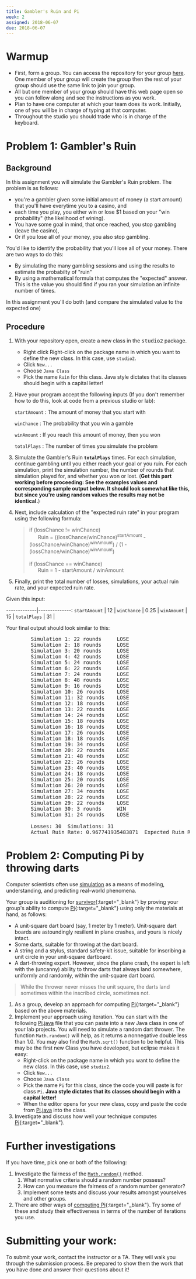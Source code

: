 ```yaml
---
title: Gambler's Ruin and Pi
week: 2
assigned: 2018-06-07
due: 2018-06-07
---
```



# Warmup

* First, form a group. You can access the repository for your group <a href="https://classroom.github.com/g/J6cYsawt" target="_blank">here</a>. One member of your group will create the group then the rest of your group should use the same link to join your group.
* All but one member of your group should have this web page open so you can follow along and see the instructions as you work.
* Plan to have one computer at which your team does its work. Initially, one of you will be in charge of typing at that computer.
* Throughout the studio you should trade who is in charge of the keyboard.

# Problem 1: Gambler\'s Ruin

## Background
In this assignment you will simulate the Gambler\'s Ruin problem. The problem is as follows: 
* you're a gambler given some initial amount of money (a start amount) that you'll have everytime you to a casino, and 
* each time you play, you either win or lose $1 based on your "win probability" (the likelihood of wining). 
* You have some goal in mind, that once reached, you stop gambling (leave the casino), 
* Or if you lose all of your money, you also stop gambling. 

You'd like to identify the probability that you'll lose all of your money.  There are two ways to do this: 
* By simulating the many gambling sessions and using the results to estimate the probabilty of "ruin"
* By using a mathematical formula that computes the "expected" answer.  This is the value you should find if you ran your simulation an infinite number of times.

In this assignment you'll do both (and compare the simulated value to the expected one)

## Procedure

1. With your repository open, create a new class in the <KBD>studio2</KBD> package.
	* Right click Right-click on the package name in which you want to define the new class. In this case, use `studio2`.
	* Click `New...`
	* Choose `Java Class`
	* Pick the name `Ruin` for this class. Java style dictates that its classes should begin with a capital letter!
	
2. Have your program accept the following inputs (If you don\'t remember how to do this, look at code from a previous studio or lab):
	
	`startAmount`
	: The amount of money that you start with
	
	`winChance`
	: The probability that you win a gamble
	
	`winAmount`
	: If you reach this amount of money, then you won
	
	`totalPlays`
	: The number of times you simulate the problem

4. Simulate the Gambler\'s Ruin **`totalPlays`** times. For each simulation, continue gambling until you 
	either reach your goal or you ruin. For each simulation, print the simulation number, the number of rounds that 
	simulation played for, and whether you won or lost.  (**Get this part working before proceeding:  See the examples values and corresponding sample output below. It should look somewhat like this, but since you're using random values the results may not be identical.**)

3. Next, include calculation of the "expected ruin rate" in your program using the following formula:

	> if (lossChance != winChance)<br>
	> &nbsp;&nbsp;&nbsp;&nbsp;&nbsp;&nbsp;Ruin = ((lossChance/winChance)<sup>startAmount</sup> - (lossChance/winChance)<sup>winAmount</sup>) / (1 - (lossChance/winChance)<sup>winAmount</sup>)
	> <br><br>
	> if (lossChance == winChance)<br>
	> &nbsp;&nbsp;&nbsp;&nbsp;&nbsp;&nbsp;Ruin = 1 - startAmount / winAmount
4. Finally, print the total number of losses, simulations, your actual ruin rate, and your 
	expected ruin rate.

Given this input:

-------------|--------------:
`startAmount` | 12 |
`winChance`  | 0.25 |
`winAmount` | 15 |
`totalPlays` | 31 |


Your final output should look similar to this:

<pre>
		Simulation 1: 22 rounds  	LOSE
		Simulation 2: 18 rounds  	LOSE
		Simulation 3: 20 rounds  	LOSE
		Simulation 4: 42 rounds  	LOSE
		Simulation 5: 24 rounds  	LOSE
		Simulation 6: 22 rounds  	LOSE
		Simulation 7: 24 rounds  	LOSE
		Simulation 8: 48 rounds  	LOSE
		Simulation 9: 16 rounds  	LOSE
		Simulation 10: 26 rounds  	LOSE
		Simulation 11: 32 rounds  	LOSE
		Simulation 12: 18 rounds  	LOSE
		Simulation 13: 22 rounds  	LOSE
		Simulation 14: 24 rounds  	LOSE
		Simulation 15: 18 rounds  	LOSE
		Simulation 16: 18 rounds  	LOSE
		Simulation 17: 26 rounds  	LOSE
		Simulation 18: 18 rounds  	LOSE
		Simulation 19: 34 rounds  	LOSE
		Simulation 20: 22 rounds  	LOSE
		Simulation 21: 48 rounds  	LOSE
		Simulation 22: 26 rounds  	LOSE
		Simulation 23: 40 rounds  	LOSE
		Simulation 24: 18 rounds  	LOSE
		Simulation 25: 20 rounds  	LOSE
		Simulation 26: 20 rounds  	LOSE
		Simulation 27: 34 rounds  	LOSE
		Simulation 28: 22 rounds  	LOSE
		Simulation 29: 22 rounds  	LOSE
		Simulation 30: 3 rounds  	WIN
		Simulation 31: 24 rounds  	LOSE

		Losses: 30  Simulations: 31
		Actual Ruin Rate: 0.967741935483871  Expected Ruin Rate: 0.9629630300735122
</pre>


# Problem 2: Computing Pi by throwing darts

Computer scientists often use [simulation](http://en.wikipedia.org/wiki/Simulation "simulation") as a means of
modeling, understanding, and predicting real-world phenomena.

Your group is auditioning for [survivor](http://en.wikipedia.org/wiki/Survivor_%28TV_series%29){:target="_blank"}
by proving your group\'s ability to compute [Pi](http://en.wikipedia.org/wiki/Pi){:target="_blank"} using
only the materials at hand, as follows:

* A unit-square dart board (say, 1 meter by 1 meter).  Unit-square
 dart boards are astoundingly resilient in plane crashes,
 and yours is nicely intact.
* Some darts, suitable for throwing at the dart board.
* A string and a stylus, standard safety-kit issue, suitable for
inscribing a unit circle in your unit-square dartboard.
* A dart-throwing expert.  However, since the plane crash, the
expert is left with the (uncanny) ability to throw darts that always land
somewhere, uniformly and randomly, within the unit-square dart board.

> While the thrower never misses the unit square, the darts land sometimes within the inscribed circle, sometimes not.

1. As a group, develop an approach for computing [Pi](http://en.wikipedia.org/wiki/Pi){:target="_blank"} based on
the above materials.
2. Implement your approach using iteration. You can start with the following
<a href="../../../studios/Pi.java" target="_blank">Pi.java</a> file that you can paste into a new
Java class in one of your lab projects.
	You will need to simulate a random dart thrower. The function `Math.random()` will help, as it returns a nonnegative
	double less than 1.0.  You may also find the `Math.sqrt()` function to be helpful.
    This may be the first new Class you have developed, but eclipse makes it easy:   
	* Right-click on the package name in which you want to define the new class.  In this case, use `studio2`.
    * Click `New...`
    * Choose `Java Class`
    * Pick the name `Pi` for this class, since the code you will paste is for class `Pi`. **Java style dictates that its classes should begin with a capital letter!**
	* When the editor opens for your new class, copy and paste the code from
    <a href="../../../studios/Pi.java" target="_blank">Pi.java</a> into the class.
3. Investigate and discuss how well your
technique computes [Pi](https://en.wikipedia.org/wiki/Pi "Pi Wiki"){:target="_blank"}.


# Further investigations


If you have time, pick one or both of the following:

1. Investigate the fairness of the [`Math.random()`](http://docs.oracle.com/javase/6/docs/api/java/lang/Math.html#random(){:target="_blank"} "Math.random() docs") method.
	1. What normative criteria should a random number possess?
	2. How can you measure the fairness of a random number generator?
	3. Implement some tests and discuss your results amongst yourselves and
	other groups.
2. There are other ways of [computing Pi](http://en.wikipedia.org/wiki/Pi "Pi Wiki"){:target="_blank"}.
Try some of these and study their effectiveness in terms of the number of iterations you use.


# Submitting your work:

To submit your work, contact the instructor or a TA. They will walk you through the submission process. Be prepared to show them the work that you have done and answer their questions about it!
